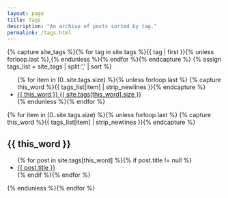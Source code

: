```yaml
---
layout: page
title: Tags
description: "An archive of posts sorted by tag."
permalink: /tags.html
---
```


{% capture site_tags %}{% for tag in site.tags %}{{ tag | first }}{% unless forloop.last %},{% endunless %}{% endfor %}{% endcapture %}
{% assign tags_list = site_tags | split:',' | sort %}

<ul class="entry-meta">
  {% for item in (0..site.tags.size) %}{% unless forloop.last %}
  {% capture this_word %}{{ tags_list[item] | strip_newlines }}{% endcapture %}
  <li><a href="#{{ this_word }}" class="tag"><span class="term">{{ this_word }}</span> <span class="count">{{ site.tags[this_word].size }}</span></a></li>
  {% endunless %}{% endfor %}
</ul>
{% for item in (0..site.tags.size) %}{% unless forloop.last %}
{% capture this_word %}{{ tags_list[item] | strip_newlines }}{% endcapture %}
   <h2 id="{{ this_word }}" class="tag-heading">{{ this_word }}</h2>
   <ul>
    {% for post in site.tags[this_word] %}{% if post.title != null %}
    <li class="entry-title"><a href="{{ site.url }}{{ post.url }}" title="{{ post.title }}">{{ post.title }}</a></li>
    {% endif %}{% endfor %}
  </ul>
{% endunless %}{% endfor %}

